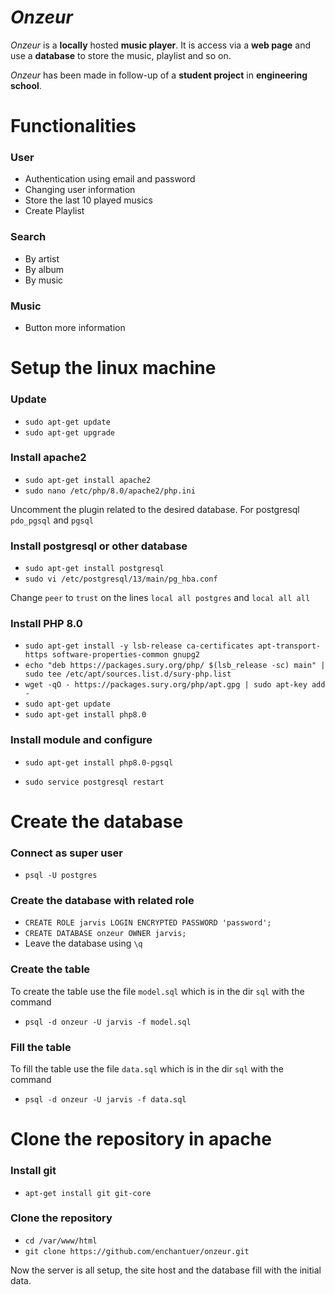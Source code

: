 # _Onzeur_

_Onzeur_ is a **locally** hosted **music player**.
It is access via a **web page** and use a **database** to store the music, playlist and so on.

_Onzeur_ has been made in follow-up of a **student project** in **engineering school**.

# Functionalities
### User
- Authentication using email and password
- Changing user information
- Store the last 10 played musics
- Create Playlist
### Search
- By artist
- By album
- By music
### Music
- Button more information

# Setup the linux machine

### Update
- `sudo apt-get update`
- `sudo apt-get upgrade`

### Install apache2
- `sudo apt-get install apache2`
- `sudo nano /etc/php/8.0/apache2/php.ini`

Uncomment the plugin related to the desired database. For postgresql `pdo_pgsql` and `pgsql`


### Install postgresql or other database
- `sudo apt-get install postgresql`
- `sudo vi /etc/postgresql/13/main/pg_hba.conf`

Change `peer` to `trust` on the lines `local all postgres` and `local all all`

### Install PHP 8.0
- `sudo apt-get install -y lsb-release ca-certificates apt-transport-https software-properties-common gnupg2`
- `echo "deb https://packages.sury.org/php/ $(lsb_release -sc) main" | sudo tee /etc/apt/sources.list.d/sury-php.list`
- `wget -qO - https://packages.sury.org/php/apt.gpg | sudo apt-key add -`
- `sudo apt-get update`
- `sudo apt-get install php8.0`

### Install module and configure
- `sudo apt-get install php8.0-pgsql`

- `sudo service postgresql restart`


# Create the database

### Connect as super user
- `psql -U postgres`

### Create the database with related role
- `CREATE ROLE jarvis LOGIN ENCRYPTED PASSWORD 'password';`
- `CREATE DATABASE onzeur OWNER jarvis;`
- Leave the database using `\q`

### Create the table
To create the table use the file `model.sql` which is in the dir `sql` with the command
- `psql -d onzeur -U jarvis -f model.sql`
### Fill the table
To fill the table use the file `data.sql` which is in the dir `sql` with the command
- `psql -d onzeur -U jarvis -f data.sql`

# Clone the repository in apache
### Install git
- `apt-get install git git-core`
### Clone the repository
- `cd /var/www/html`
- `git clone https://github.com/enchantuer/onzeur.git`

Now the server is all setup, the site host and the database fill with the initial data.